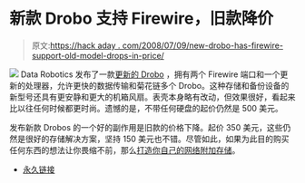 # 新款 Drobo 支持 Firewire，旧款降价

> 原文:[https://hack aday . com/2008/07/09/new-drobo-has-firewire-support-old-model-drops-in-price/](https://hackaday.com/2008/07/09/new-drobo-has-firewire-support-old-model-drops-in-price/)

![](../Images/d89a1c2cae03fc245ff43f69bf1edca6.png)
Data Robotics 发布了一款[更新的 Drobo](http://www.engadget.com/2008/07/08/data-robotics-announces-second-gen-drobo-with-firewire-800/) ，拥有两个 Firewire 端口和一个更新的处理器，允许更快的数据传输和菊花链多个 Drobo。这种存储和备份设备的新型号还具有更安静和更大的机箱风扇。表壳本身略有改动，但效果很好，看起来比以往任何时候都更时尚。遗憾的是，不带任何硬盘的起价仍然是 500 美元。

发布新款 Drobos 的一个好的副作用是旧款的价格下降。起价 350 美元，这些仍然是很好的存储解决方案，坚持 150 美元也不错。尽管如此，如果为此目的购买任何东西的想法让你畏缩不前，那么[打造你自己的网络附加存储](http://www.hackaday.com/2008/07/05/hackit-network-attached-storage/)。

*   [永久链接](http://www.engadget.com/2008/07/08/data-robotics-announces-second-gen-drobo-with-firewire-800/)
